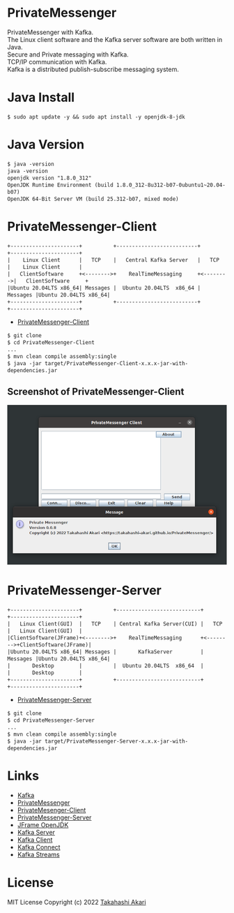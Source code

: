 # PrivateMessenger
PrivateMessenger with Kafka.  
The Linux client software and the Kafka server software are both written in Java.  
Secure and Private messaging with Kafka.  
TCP/IP communication with Kafka.  
Kafka is a distributed publish-subscribe messaging system.

# Java Install
~~~
$ sudo apt update -y && sudo apt install -y openjdk-8-jdk
~~~

# Java Version
~~~
$ java -version
java -version
openjdk version "1.8.0_312"
OpenJDK Runtime Environment (build 1.8.0_312-8u312-b07-0ubuntu1~20.04-b07)
OpenJDK 64-Bit Server VM (build 25.312-b07, mixed mode)
~~~
# PrivateMessenger-Client
~~~
+----------------------+          +--------------------------+          +----------------------+
|    Linux Client      |   TCP    |   Central Kafka Server   |   TCP    |    Linux Client      |
|   ClientSoftware     +<-------->+    RealTimeMessaging     +<-------->|   ClientSoftware     +
|Ubuntu 20.04LTS x86_64| Messages |  Ubuntu 20.04LTS  x86_64 | Messages |Ubuntu 20.04LTS x86_64|
+----------------------+          +--------------------------+          +----------------------+ 
~~~

- [PrivateMessenger-Client](https://github.com/takahashi-akari/PrivateMessenger-Client)

~~~
$ git clone
$ cd PrivateMessenger-Client
...
$ mvn clean compile assembly:single
$ java -jar target/PrivateMessenger-Client-x.x.x-jar-with-dependencies.jar
~~~

## Screenshot of PrivateMessenger-Client
![screenshot](client/screenshot.png)

# PrivateMessenger-Server
~~~
+----------------------+          +---------------------------+          +----------------------+
|   Linux Client(GUI)  |   TCP    | Central Kafka Server(CUI) |   TCP    |   Linux Client(GUI)  |
|ClientSoftware(JFrame)+<-------->+    RealTimeMessaging      +<-------->+ClientSoftware(JFrame)|
|Ubuntu 20.04LTS x86_64| Messages |       KafkaServer         | Messages |Ubuntu 20.04LTS x86_64| 
|       Desktop        |          |  Ubuntu 20.04LTS  x86_64  |          |       Desktop        |
+----------------------+          +---------------------------+          +----------------------+ 
~~~

- [PrivateMessenger-Server](https://github.com/takahashi-akari/PrivateMessenger-Server)

~~~
$ git clone
$ cd PrivateMessenger-Server
...
$ mvn clean compile assembly:single
$ java -jar target/PrivateMessenger-Server-x.x.x-jar-with-dependencies.jar
~~~

# Links
- [Kafka](https://kafka.apache.org/)
- [PrivateMessenger](https://github.com/takahashi-akari/PrivateMessenger)
- [PrivateMesenger-Client](https://github.com/takahashi-akari/PrivateMessenger-Client)
- [PrivateMessenger-Server](https://github.com/takahashi-akari/PrivateMessenger-Server)
- [JFrame OpenJDK](https://www.openjdk.java.net/projects/javafx/javafx-swing-components.html)
- [Kafka Server](https://kafka.apache.org/documentation/)
- [Kafka Client](https://kafka.apache.org/documentation/)
- [Kafka Connect](https://kafka.apache.org/documentation/)
- [Kafka Streams](https://kafka.apache.org/documentation/)

# License
MIT License Copyright (c) 2022 [Takahashi Akari](https://github.com/takahashi-akari)